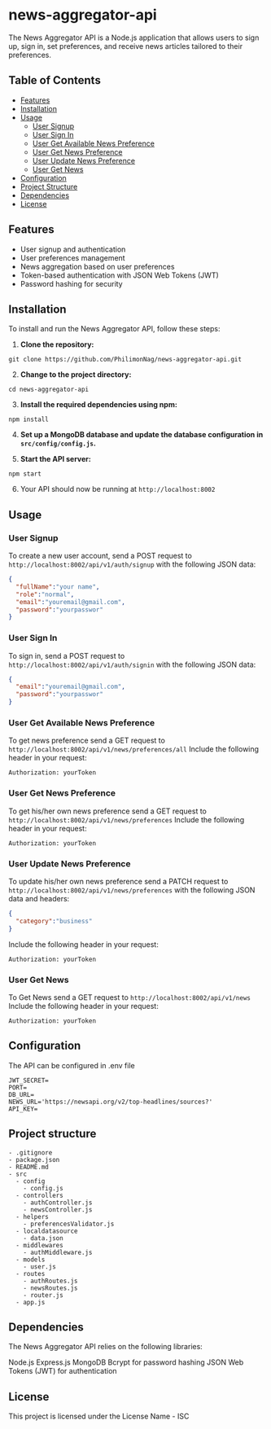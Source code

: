 # news-aggregator-api
The News Aggregator API is a Node.js application that allows users to sign up, sign in, set preferences, and receive news articles tailored to their preferences.

## Table of Contents

- [Features](#features)
- [Installation](#installation)
- [Usage](#usage)
  - [User Signup](#user-signup)
  - [User Sign In](#user-sign-in)
  - [User Get Available News Preference](#user-get-available-news-preference)
  - [User Get News Preference](#user-get-news-preference)
  - [User Update News Preference](#user-update-news-preference)
  - [User Get News](#user-get-news)
- [Configuration](#configuration)
- [Project Structure](#project-structure)
- [Dependencies](#dependencies)
- [License](#license)

## Features

- User signup and authentication
- User preferences management
- News aggregation based on user preferences
- Token-based authentication with JSON Web Tokens (JWT)
- Password hashing for security

## Installation

To install and run the News Aggregator API, follow these steps:

1. **Clone the repository:**

```
git clone https://github.com/PhilimonNag/news-aggregator-api.git
```

2. **Change to the project directory:**
```
cd news-aggregator-api
```


3. **Install the required dependencies using npm:**
```
npm install
```


4. **Set up a MongoDB database and update the database configuration in `src/config/config.js`.**

5. **Start the API server:**
```
npm start
```

6. Your API should now be running at `http://localhost:8002`

## Usage

### User Signup

To create a new user account, send a POST request to `http://localhost:8002/api/v1/auth/signup` with the following JSON data:

```json
{
  "fullName":"your name",
  "role":"normal",
  "email":"youremail@gmail.com",
  "password":"yourpasswor"
}
```
### User Sign In
To sign in, send a POST request to `http://localhost:8002/api/v1/auth/signin` with the following JSON data:
```json
{
  "email":"youremail@gmail.com",
  "password":"yourpasswor"
}
```
### User Get Available News Preference
To get  news preference send a GET request to `http://localhost:8002/api/v1/news/preferences/all`
Include the following header in your request:
```http
Authorization: yourToken
```

### User Get News Preference
To get his/her own news preference send a GET request to `http://localhost:8002/api/v1/news/preferences`
Include the following header in your request:
```http
Authorization: yourToken
```

### User Update News Preference
To update his/her own news preference send a PATCH request to `http://localhost:8002/api/v1/news/preferences` with the following JSON data and headers:
```json
{
  "category":"business"
}
```
Include the following header in your request:
```http
Authorization: yourToken
```

### User Get News
To Get News send a  GET   request to `http://localhost:8002/api/v1/news`
Include the following header in your request:
```http
Authorization: yourToken
```
## Configuration
The API can be configured in .env file
```
JWT_SECRET=
PORT=
DB_URL=
NEWS_URL='https://newsapi.org/v2/top-headlines/sources?'
API_KEY=
```

## Project structure
```
- .gitignore
- package.json
- README.md
- src
  - config
    - config.js
  - controllers
    - authController.js
    - newsController.js
  - helpers
    - preferencesValidator.js
  - localdatasource
    - data.json
  - middlewares
    - authMiddleware.js
  - models
    - user.js
  - routes
    - authRoutes.js
    - newsRoutes.js
    - router.js
  - app.js
```
## Dependencies
The News Aggregator API relies on the following libraries:

Node.js
Express.js
MongoDB
Bcrypt for password hashing
JSON Web Tokens (JWT) for authentication

## License
This project is licensed under the License Name - ISC
